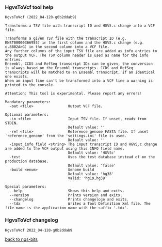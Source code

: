 ### HgvsToVcf tool help
	HgvsToVcf (2022_04-120-g0b2ddab9)
	
	Transforms a TSV file with transcript ID and HGVS.c change into a VCF file.
	
	Transforms a given TSV file with the transcript ID (e.g. ENST00000366955) in the first column and the HGVS.c change (e.g. c.8802A>G) in the second column into a VCF file.
	Any further columns of the input TSV file are added as info entries to the output VCF. The TSV column header is used as name for the info entries.
	Ensembl, CCDS and RefSeq transcript IDs can be given, the conversion is always based on the Ensembl transcripts. CCDS and RefSeq transcripts will be matched to an Ensembl transcript, if an identical one exists.
	When an input line can't be transformed into a VCF line a warning is printed to the console.
	
	Attention: This tool is experimental. Please report any errors!
	
	Mandatory parameters:
	  -out <file>                Output VCF file.
	
	Optional parameters:
	  -in <file>                 Input TSV file. If unset, reads from STDIN.
	                             Default value: ''
	  -ref <file>                Reference genome FASTA file. If unset 'reference_genome' from the 'settings.ini' file is used.
	                             Default value: ''
	  -input_info_field <string> The input transcript ID and HGVS.c change are added to the VCF output using this INFO field name.
	                             Default value: 'HGVSc'
	  -test                      Uses the test database instead of on the production database.
	                             Default value: 'false'
	  -build <enum>              Genome build
	                             Default value: 'hg38'
	                             Valid: 'hg19,hg38'
	
	Special parameters:
	  --help                     Shows this help and exits.
	  --version                  Prints version and exits.
	  --changelog                Prints changeloge and exits.
	  --tdx                      Writes a Tool Definition Xml file. The file name is the application name with the suffix '.tdx'.
	
### HgvsToVcf changelog
	HgvsToVcf 2022_04-120-g0b2ddab9
	
[back to ngs-bits](https://github.com/imgag/ngs-bits)